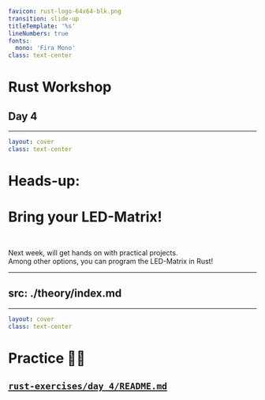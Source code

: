 ```yaml
favicon: rust-logo-64x64-blk.png
transition: slide-up
titleTemplate: '%s'
lineNumbers: true
fonts:
  mono: 'Fira Mono'
class: text-center
```

# Rust Workshop

## Day 4

---

```yaml
layout: cover
class: text-center
```

# Heads-up:
# Bring your LED-Matrix!

<div style="height: 1em"></div>

Next week, will get hands on with practical projects.<br/>
Among other options, you can program the LED-Matrix in Rust!

<Nr />

---
src: ./theory/index.md
---

---

```yaml
layout: cover
class: text-center
```

# Practice 🧑‍💻

## [`rust-exercises/day_4/README.md`](https://github.com/senekor/rust-exercises/blob/main/day_4/README.md#day-4)

<Nr />
